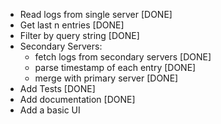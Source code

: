 - Read logs from single server [DONE]
- Get last n entries [DONE]
- Filter by query string [DONE]
- Secondary Servers:
  - fetch logs from secondary servers [DONE]
  - parse timestamp of each entry [DONE]
  - merge with primary server [DONE]
- Add Tests [DONE]
- Add documentation [DONE]
- Add a basic UI